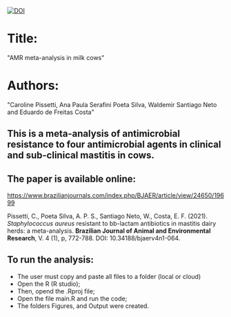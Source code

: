 [![DOI](https://zenodo.org/badge/DOI/10.34188/bjaerv4n1-064.svg)](https://www.brazilianjournals.com/index.php/BJAER/article/view/24650/19699)



# Title: 
"AMR meta-analysis in milk cows"
# Authors: 
"Caroline Pissetti, Ana Paula Serafini Poeta Silva, Waldemir Santiago Neto and Eduardo de Freitas Costa"


## This is a meta-analysis of antimicrobial resistance to four antimicrobial agents in clinical and sub-clinical mastitis in cows.

## The paper is available online:

https://www.brazilianjournals.com/index.php/BJAER/article/view/24650/19699

Pissetti, C., Poeta Silva, A. P. S., Santiago Neto, W., Costa, E. F. (2021). *Staphylococcus aureus* resistant to bb-lactam antibiotics in mastitis dairy herds: a meta-analysis. **Brazilian Journal of Animal and Environmental Research**, V. 4 (1), p, 772-788. DOI: 10.34188/bjaerv4n1-064.


## To run the analysis: 
 + The user must copy and paste all files to a folder (local or cloud)
 + Open the R (R studio); 
 + Then, opend the .Rproj file;
 + Open the file main.R and run the code;
 + The folders Figures, and Output were created.
